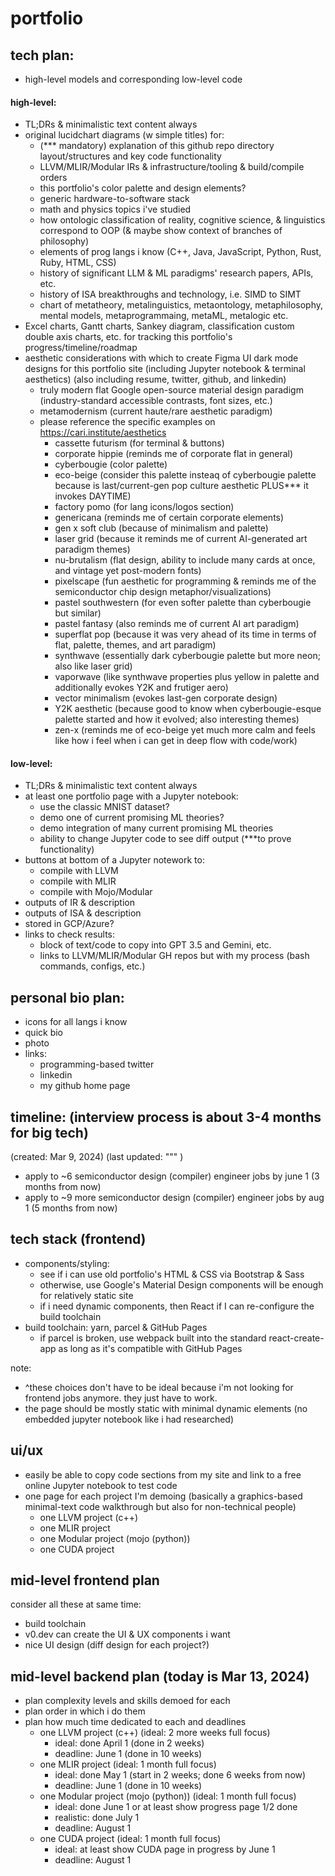 # portfolio

## tech plan:

- high-level models and corresponding low-level code

#### high-level:

- TL;DRs & minimalistic text content always
- original lucidchart diagrams (w simple titles) for:
  - (*** mandatory) explanation of this github repo directory layout/structures and key code functionality
  - LLVM/MLIR/Modular IRs & infrastructure/tooling & build/compile orders
  - this portfolio's color palette and design elements?
  - generic hardware-to-software stack
  - math and physics topics i've studied
  - how ontologic classification of reality, cognitive science, & linguistics correspond to OOP (& maybe show context of branches of philosophy)
  - elements of prog langs i know (C++, Java, JavaScript, Python, Rust, Ruby, HTML, CSS)
  - history of significant LLM & ML paradigms' research papers, APIs, etc.
  - history of ISA breakthroughs and technology, i.e. SIMD to SIMT
  - chart of metatheory, metalinguistics, metaontology, metaphilosophy, mental models, metaprogrammaing, metaML, metalogic etc.
- Excel charts, Gantt charts, Sankey diagram, classification custom double axis charts, etc. for tracking this portfolio's progress/timeline/roadmap
- aesthetic considerations with which to create Figma UI dark mode designs for this portfolio site (including Jupyter notebook & terminal aesthetics) (also including resume, twitter, github, and linkedin)
  - truly modern flat Google open-source material design paradigm (industry-standard accessible contrasts, font sizes, etc.)
  - metamodernism (current haute/rare aesthetic paradigm)
  - please reference the specific examples on https://cari.institute/aesthetics
    - cassette futurism (for terminal & buttons)
    - corporate hippie (reminds me of corporate flat in general)
    - cyberbougie (color palette)
    - eco-beige (consider this palette insteaq of cyberbougie palette because is last/current-gen pop culture aesthetic PLUS*** it invokes DAYTIME)
    - factory pomo (for lang icons/logos section)
    - genericana (reminds me of certain corporate elements)
    - gen x soft club (because of minimalism and palette)
    - laser grid (because it reminds me of current AI-generated art paradigm themes)
    - nu-brutalism (flat design, ability to include many cards at once, and vintage yet post-modern fonts)
    - pixelscape (fun aesthetic for programming & reminds me of the semiconductor chip design metaphor/visualizations)
    - pastel southwestern (for even softer palette than cyberbougie but similar)
    - pastel fantasy (also reminds me of current AI art paradigm)
    - superflat pop (because it was very ahead of its time in terms of flat, palette, themes, and art paradigm)
    - synthwave (essentially dark cyberbougie palette but more neon; also like laser grid)
    - vaporwave (like synthwave properties plus yellow in palette and additionally evokes Y2K and frutiger aero)
    - vector minimalism (evokes last-gen corporate design)
    - Y2K aesthetic (because good to know when cyberbougie-esque palette started and how it evolved; also interesting themes)
    - zen-x (reminds me of eco-beige yet much more calm and feels like how i feel when i can get in deep flow with code/work)

#### low-level:

- TL;DRs & minimalistic text content always
- at least one portfolio page with a Jupyter notebook:
  - use the classic MNIST dataset?
  - demo one of current promising ML theories?
  - demo integration of many current promising ML theories
  - ability to change Jupyter code to see diff output (***to prove functionality)
- buttons at bottom of a Jupyter notework to:
  - compile with LLVM
  - compile with MLIR
  - compile with Mojo/Modular
- outputs of IR & description
- outputs of ISA & description
- stored in GCP/Azure?
- links to check results:
  - block of text/code to copy into GPT 3.5 and Gemini, etc.
  - links to LLVM/MLIR/Modular GH repos but with my process (bash commands, configs, etc.)



## personal bio plan:

- icons for all langs i know
- quick bio
- photo
- links:
  - programming-based twitter
  - linkedin
  - my github home page



## timeline: (interview process is about 3-4 months for big tech)
(created: Mar 9, 2024)
(last updated: """ )

- apply to ~6 semiconductor design (compiler) engineer jobs by june 1 (3 months from now)
- apply to ~9 more semiconductor design (compiler) engineer jobs by aug 1 (5 months from now)




## tech stack (frontend)

- components/styling:
  - see if i can use old portfolio's HTML & CSS via Bootstrap & Sass
  - otherwise, use Google's Material Design components will be enough for relatively static site
  - if i need dynamic components, then React if I can re-configure the build toolchain
- build toolchain: yarn, parcel & GitHub Pages
  - if parcel is broken, use webpack built into the standard react-create-app as long as it's compatible with GitHub Pages

note:
- ^these choices don't have to be ideal because i'm not looking for frontend jobs anymore. they just have to work.
- the page should be mostly static with minimal dynamic elements (no embedded jupyter notebook like i had researched)


## ui/ux

- easily be able to copy code sections from my site and link to a free online Jupyter notebook to test code
- one page for each project I'm demoing (basically a graphics-based minimal-text code walkthrough but also for non-technical people)
  - one LLVM project (c++)
  - one MLIR project 
  - one Modular project (mojo (python))
  - one CUDA project


 ## mid-level frontend plan

consider all these at same time:
- build toolchain
- v0.dev can create the UI & UX components i want
- nice UI design (diff design for each project?)

## mid-level backend plan (today is Mar 13, 2024)

- plan complexity levels and skills demoed for each
- plan order in which i do them
- plan how much time dedicated to each and deadlines
  - one LLVM project (c++) (ideal: 2 more weeks full focus)
    - ideal: done April 1 (done in 2 weeks) 
    - deadline: June 1 (done in 10 weeks)
  - one MLIR project (ideal: 1 month full focus)
    - ideal: done May 1 (start in 2 weeks; done 6 weeks from now) 
    - deadline: June 1 (done in 10 weeks)
  - one Modular project (mojo (python)) (ideal: 1 month full focus)
    - ideal: done June 1 or at least show progress page 1/2 done 
    - realistic: done July 1
    - deadline: August 1
  - one CUDA project (ideal: 1 month full focus)
    - ideal: at least show CUDA page in progress by June 1
    - deadline: August 1

























